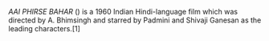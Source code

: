 _AAI PHIRSE BAHAR_ () is a 1960 Indian Hindi-language film which was directed by A. Bhimsingh and starred by Padmini and Shivaji Ganesan as the leading characters.[1]
